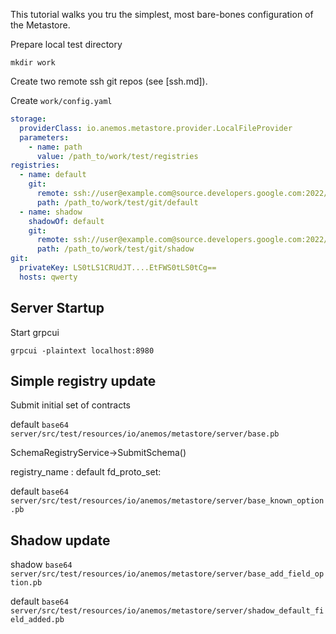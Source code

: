 

This tutorial walks you tru the simplest, most bare-bones configuration of 
the Metastore.





Prepare local test directory

`mkdir work`


Create two remote ssh git repos (see [ssh.md]). 

Create `work/config.yaml`

```yaml
storage:
  providerClass: io.anemos.metastore.provider.LocalFileProvider
  parameters:
    - name: path
      value: /path_to/work/test/registries
registries:
  - name: default
    git:
      remote: ssh://user@example.com@source.developers.google.com:2022/p/example-project/r/metastore-test-default
      path: /path_to/work/test/git/default
  - name: shadow
    shadowOf: default
    git:
      remote: ssh://user@example.com@source.developers.google.com:2022/p/example-project/r/metastore-test-shadow
      path: /path_to/work/test/git/shadow
git:
  privateKey: LS0tLS1CRUdJT....EtFWS0tLS0tCg==
  hosts: qwerty
```

## Server Startup


Start grpcui

`grpcui -plaintext localhost:8980`


## Simple registry update

Submit initial set of contracts

default
`base64 server/src/test/resources/io/anemos/metastore/server/base.pb`

SchemaRegistryService->SubmitSchema()

registry_name : default
fd_proto_set: <base64>


default
`base64 server/src/test/resources/io/anemos/metastore/server/base_known_option.pb`

## Shadow update

shadow
`base64 server/src/test/resources/io/anemos/metastore/server/base_add_field_option.pb`


default
`base64 server/src/test/resources/io/anemos/metastore/server/shadow_default_field_added.pb`